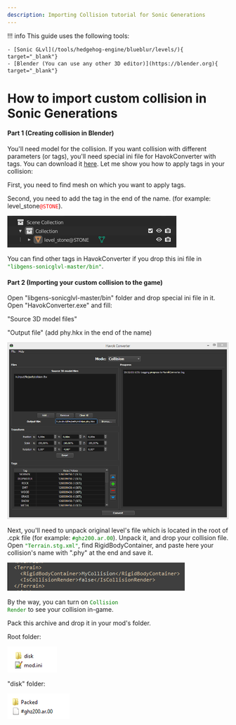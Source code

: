 ```yaml
---
description: Importing Collision tutorial for Sonic Generations
---
```

!!! info
    This guide uses the following tools:

    - [Sonic GLvl](/tools/hedgehog-engine/blueblur/levels/){ target="_blank"}
	- [Blender (You can use any other 3D editor)](https://blender.org){ target="_blank"}

# How to import custom collision in Sonic Generations

#### Part 1 (Creating collision in Blender)
You'll need model for the collision. If you want collision with different parameters (or tags), you'll need special ini file for HavokConverter with tags. You can download it [here](https://cdn.discordapp.com/attachments/946312699497840700/982272485858897991/HavokConverter.ini).
Let me show you how to apply tags in your collision: 

First, you need to find mesh on which you want to apply tags. 

Second, you need to add the tag in the end of the name. (for example: level_stone<code style="color: red;">@STONE</code>). 

![Tag Example](assets/importing-collision/tag_example.png)

You can find other tags in HavokConverter if you drop this ini file in <code style="color: green;">"libgens-sonicglvl-master/bin"</code>.

#### Part 2 (Importing your custom collision to the game)
Open "libgens-sonicglvl-master/bin" folder and drop special ini file in it. Open "HavokConverter.exe" and fill:

"Source 3D model files"

"Output file" (add phy.hkx in the end of the name)


![Havok converter settings](assets/importing-collision/havok_converter_window.png)

Next, you'll need to unpack original level's file which is located in the root of .cpk file (for example: <code style="color: green;">#ghz200.ar.00</code>). Unpack it, and drop your collision file. Open <code style="color: green;">"Terrain.stg.xml"</code>, find RigidBodyContainer, and paste here your collision's name with ".phy" at the end and save it.

![Rigid Body Container](assets/importing-collision/rigid_body_container.png)

By the way, you can turn on <code style="color: green;">Collision Render</code> to see your collision in-game.

Pack this archive and drop it in your mod's folder.

Root folder: 

![Root folder](assets/importing-collision/mod_folder_root.png)

"disk" folder: 

![Disk folder](assets/importing-collision/mod_folder_disk.png)
